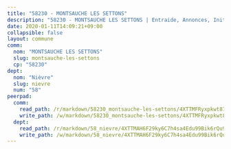 ```yaml
---
title: "58230 - MONTSAUCHE LES SETTONS"
description: "58230 - MONTSAUCHE LES SETTONS | Entraide, Annonces, Initiatives"
date: 2020-01-11T14:09:21+09:00
collapsible: false
layout: commune
comm:
  nom: "MONTSAUCHE LES SETTONS"
  slug: montsauche-les-settons
  cp: "58230"
dept:
  nom: "Nièvre"
  slug: nievre
  num: "58"
peerpad:
  comm:
    read_path: /r/markdown/58230_montsauche-les-settons/4XTTMFRyxpkwt87faGK8A2Uy1nhPywASLDNXUNBW3BYgKnqsE
    write_path: /w/markdown/58230_montsauche-les-settons/4XTTMFRyxpkwt87faGK8A2Uy1nhPywASLDNXUNBW3BYgKnqsE-K3TgUSx31i7YD6NrbZdieMYehnq78wWeRY5UYT46xDjumAoJtqxy9Mw6qLxQpunH9ugDcTmf5fUiqYT1LHfXqgd8G9ianW4LqQzwtk9Qi6SUZa8PDn3mUmmWphNWiZ6SWM5RfD2G
  dept:
    read_path: /r/markdown/58_nievre/4XTTMAH6F29ky6C7h4sa4Edu99Bik6rQu9XbiuBD1DvLw22pb
    write_path: /w/markdown/58_nievre/4XTTMAH6F29ky6C7h4sa4Edu99Bik6rQu9XbiuBD1DvLw22pb-K3TgUtHs3LnA4VP5N1eQxK9UkiWFz8M5ZP7N97wnUEM9Wfw65apM3LnvEX8HhP2Sd27LDh5t4GgmkbGDUaCqpnkD9BJGbaMbkS8idf1DYkYaRo6rACHXiR4PjahH89PiAFqFL3Lf
---
```


